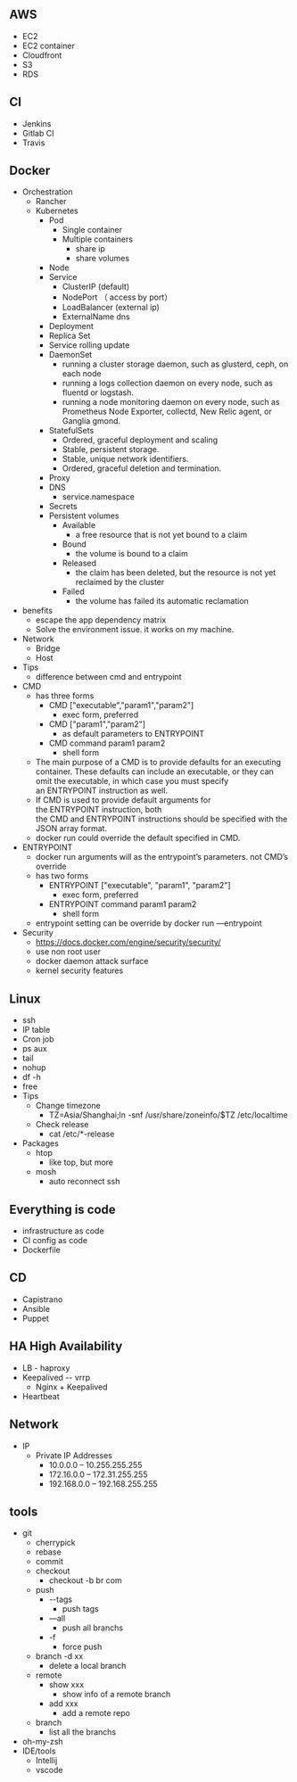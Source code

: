 ## AWS
- EC2
- EC2 container
- Cloudfront
- S3
- RDS

## CI
- Jenkins
- Gitlab CI
- Travis

## Docker
- Orchestration
	- Rancher
	- Kubernetes
		- Pod
			- Single container
			- Multiple containers
				- share ip
				- share volumes
		- Node
		- Service
			- ClusterIP (default)
			- NodePort （ access by port）
			- LoadBalancer (external ip)
			- ExternalName dns
		- Deployment
		- Replica Set
		- Service rolling update
		- DaemonSet
			- running a cluster storage daemon, such as glusterd, ceph, on each node
			- running a logs collection daemon on every node, such as fluentd or logstash.
			- running a node monitoring daemon on every node, such as Prometheus Node Exporter, collectd, New Relic agent, or Ganglia gmond.
		- StatefulSets
			- Ordered, graceful deployment and scaling
			- Stable, persistent storage.
			- Stable, unique network identifiers.
			- Ordered, graceful deletion and termination.
		- Proxy
		- DNS
			- service.namespace
		- Secrets
		- Persistent volumes
			- Available
				- a free resource that is not yet bound to a claim
			- Bound
				-  the volume is bound to a claim
			- Released
				- the claim has been deleted, but the resource is not yet reclaimed by the cluster
			- Failed
				- the volume has failed its automatic reclamation
- benefits
	- escape the app dependency matrix
	- Solve the environment issue. it works on my machine.
- Network
	- Bridge
	- Host
- Tips
	- difference between cmd and entrypoint
- CMD
	- has three forms
		- CMD ["executable","param1","param2"]
			- exec form, preferred
		- CMD ["param1","param2"]
			- as default parameters to ENTRYPOINT
		- CMD command param1 param2
			- shell form
	- The main purpose of a CMD is to provide defaults for an executing container. These defaults can include an executable, or they can omit the executable, in which case you must specify an ENTRYPOINT instruction as well.
	- If CMD is used to provide default arguments for the ENTRYPOINT instruction, both the CMD and ENTRYPOINT instructions should be specified with the JSON array format.
	- docker run could override the default specified in CMD.
- ENTRYPOINT
	- docker run arguments will as the entrypoint’s parameters. not CMD’s override
	- has two forms
		- ENTRYPOINT ["executable", "param1", "param2"]
			- exec form, preferred
		- ENTRYPOINT command param1 param2
			- shell form
	- entrypoint setting can be override by docker run —entrypoint
- Security
	- https://docs.docker.com/engine/security/security/
	- use non root user
	- docker daemon attack surface
	- kernel security features

## Linux
- ssh
- IP table
- Cron job
- ps aux
- tail
- nohup
- df -h
- free
- Tips
	- Change timezone
		- TZ=Asia/Shanghai;ln -snf /usr/share/zoneinfo/$TZ /etc/localtime
	- Check release
		- cat /etc/*-release
- Packages
	- htop
		- like top, but more
	- mosh
		- auto reconnect ssh

## Everything is code
- infrastructure as code
- CI config as code
- Dockerfile

## CD
- Capistrano
- Ansible
- Puppet

## HA High Availability
- LB - haproxy
- Keepalived -- vrrp
	- Nginx + Keepalived
- Heartbeat

## Network
- IP
	- Private IP Addresses
		- 10.0.0.0 – 10.255.255.255
		- 172.16.0.0 – 172.31.255.255
		- 192.168.0.0 – 192.168.255.255

## tools
- git
	- cherrypick
	- rebase
	- commit
	- checkout
		- checkout -b br com
	- push
		- --tags
			- push tags
		- —all
			- push all branchs
		- -f
			- force push
	- branch -d xx
		- delete a local branch
	- remote
		- show xxx
			- show info of a remote branch
		- add xxx
			- add a remote repo
	- branch
		- list all the branchs
- oh-my-zsh
- IDE/tools
	- Intellij
	- vscode